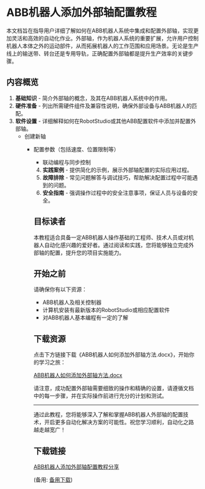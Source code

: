 # ABB机器人添加外部轴配置教程

本文档旨在指导用户详细了解如何在ABB机器人系统中集成和配置外部轴，实现更加灵活和高效的自动化作业。外部轴，作为机器人系统的重要扩展，允许用户控制机器人本体之外的运动部件，从而拓展机器人的工作范围和应用场景。无论是生产线上的输送带、转台还是专用导轨，正确配置外部轴都是提升生产效率的关键步骤。

## 内容概览

1. **基础知识** - 简介外部轴的概念，及其在ABB机器人系统中的作用。
2. **硬件准备** - 列出所需硬件组件及兼容性说明，确保外部设备与ABB机器人的匹配。
3. **软件设置** - 详细解释如何在RobotStudio或其他ABB配置软件中添加并配置外部轴。
   - 创建新轴
      - 配置参数（包括速度、位置限制等）
         - 联动编程与同步控制
         4. **实践案例** - 提供简化的示例，展示外部轴配置的实际应用过程。
         5. **故障排除** - 常见问题解答与调试技巧，帮助解决配置过程中可能遇到的问题。
         6. **安全指南** - 强调操作过程中的安全注意事项，保证人员与设备的安全。

         ## 目标读者

         本教程适合具备一定ABB机器人操作基础的工程师、技术人员或对机器人自动化感兴趣的爱好者。通过阅读和实践，您将能够独立完成外部轴的配置，提升您的项目实施能力。

         ## 开始之前

         请确保你有以下资源：
         - ABB机器人及相关控制器
         - 计算机安装有最新版本的RobotStudio或相应配置软件
         - 对ABB机器人基本编程有一定的了解

         ## 下载资源

         点击下方链接下载《ABB机器人如何添加外部轴方法.docx》，开始你的学习之旅：

         [ABB机器人如何添加外部轴方法.docx](./ABB机器人如何添加外部轴方法.docx)

         请注意，成功配置外部轴需要细致的操作和精确的设置，请遵循文档中的每一步骤，并在实际操作前进行充分的计划和测试。

         ---

         通过此教程，您将能够深入了解和掌握ABB机器人外部轴的配置技术，开启更多自动化解决方案的可能性。祝您学习顺利，自动化之路越走越宽广！

         ## 下载链接
         [ABB机器人添加外部轴配置教程分享](https://pan.quark.cn/s/0a70211392f4) 

         (备用: [备用下载](https://pan.baidu.com/s/1r_eJxt92CDIAlXUzA5xtUA?pwd=1234))
